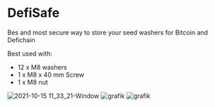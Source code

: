 # DefiSafe
Bes and most secure way to store your seed washers for Bitcoin and Defichain

Best used with:
- 12 x M8 washers  
- 1 x M8 x 40 mm Screw
- 1 x M8 nut


![2021-10-15 11_33_21-Window](https://user-images.githubusercontent.com/90033569/137466218-17adf6ee-05cd-46d3-9fbc-e378a743fa33.png)
![grafik](https://user-images.githubusercontent.com/90033569/137466449-d06b8ca7-c05d-4b31-85d4-3ebf19eacfef.png)
![grafik](https://user-images.githubusercontent.com/90033569/137466522-066bdc0f-81f5-4078-b30d-1eacc8966e74.png)


